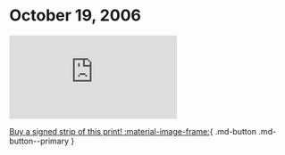 # October 19, 2006

![](https://www.achewood.com/comic.php?date=10192006)

[Buy a signed strip of this print! :material-image-frame:](https://achewood-holiday-pop-up.myshopify.com/products/strip#10192006){ .md-button .md-button--primary }
